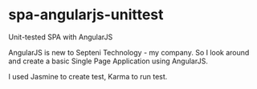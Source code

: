 # spa-angularjs-unittest
Unit-tested SPA with AngularJS

AngularJS is new to Septeni Technology - my company.
So I look around and create a basic Single Page Application using AngularJS.

I used Jasmine to create test, Karma to run test.
